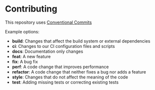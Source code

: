 
# Contributing

This repository uses [Conventional Commits](https://www.conventionalcommits.org/)

Example options:
- **build**: Changes that affect the build system or external dependencies
- **ci**: Changes to our CI configuration files and scripts
- **docs**: Documentation only changes
- **feat**: A new feature
- **fix**: A bug fix
- **perf**: A code change that improves performance
- **refactor**: A code change that neither fixes a bug nor adds a feature
- **style**: Changes that do not affect the meaning of the code
- **test**: Adding missing tests or correcting existing tests
